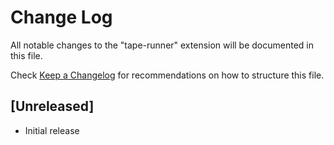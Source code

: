 # Change Log
All notable changes to the "tape-runner" extension will be documented in this file.

Check [Keep a Changelog](http://keepachangelog.com/) for recommendations on how to structure this file.

## [Unreleased]
- Initial release
